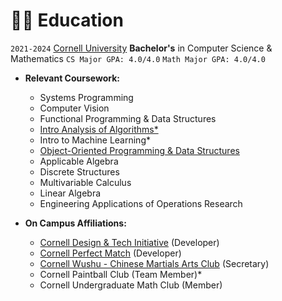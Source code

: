 # 👨‍🎓 Education

`2021-2024` [Cornell University](https://www.cornell.edu/)
**Bachelor's** in Computer Science & Mathematics
`CS Major GPA: 4.0/4.0` `Math Major GPA: 4.0/4.0`

- **Relevant Coursework:**
  
  - Systems Programming
  - Computer Vision
  - Functional Programming & Data Structures
  - [Intro Analysis of Algorithms\*](https://github.com/pratyush1712/cs4820)
  - Intro to Machine Learning\*
  - [Object-Oriented Programming & Data Structures](https://github.com/pratyush1712/orb-game)
  - Applicable Algebra
  - Discrete Structures
  - Multivariable Calculus
  - Linear Algebra
  - Engineering Applications of Operations Research

- **On Campus Affiliations:**
  - [Cornell Design & Tech Initiative](https://www.cornelldti.org/) (Developer)
  - [Cornell Perfect Match](https://perfectmatch.ai/) (Developer)
  - [Cornell Wushu - Chinese Martials Arts Club](https://cornellwushu.github.io/) (Secretary)
  - Cornell Paintball Club (Team Member)\*
  - Cornell Undergraduate Math Club (Member)
